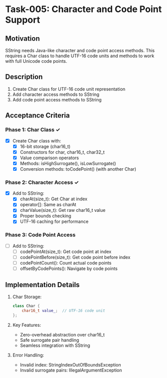 # Task-005: Character and Code Point Support

## Motivation
SString needs Java-like character and code point access methods. This requires a Char class to handle UTF-16 code units and methods to work with full Unicode code points.

## Description
1. Create Char class for UTF-16 code unit representation
2. Add character access methods to SString
3. Add code point access methods to SString

## Acceptance Criteria

### Phase 1: Char Class ✓
- [x] Create Char class with:
    - [x] 16-bit storage (char16_t)
    - [x] Constructors for char, char16_t, char32_t
    - [x] Value comparison operators
    - [x] Methods: isHighSurrogate(), isLowSurrogate()
    - [x] Conversion methods: toCodePoint() (with another Char)

### Phase 2: Character Access ✓
- [x] Add to SString:
    - [x] charAt(size_t): Get Char at index
    - [x] operator[]: Same as charAt
    - [x] charValue(size_t): Get raw char16_t value
    - [x] Proper bounds checking
    - [x] UTF-16 caching for performance

### Phase 3: Code Point Access
- [ ] Add to SString:
    - [ ] codePointAt(size_t): Get code point at index
    - [ ] codePointBefore(size_t): Get code point before index
    - [ ] codePointCount(): Count actual code points
    - [ ] offsetByCodePoints(): Navigate by code points

## Implementation Details

1. Char Storage:
   ```cpp
   class Char {
       char16_t value_;  // UTF-16 code unit
   };
   ```

2. Key Features:
   - Zero-overhead abstraction over char16_t
   - Safe surrogate pair handling
   - Seamless integration with SString

3. Error Handling:
   - Invalid index: StringIndexOutOfBoundsException
   - Invalid surrogate pairs: IllegalArgumentException
